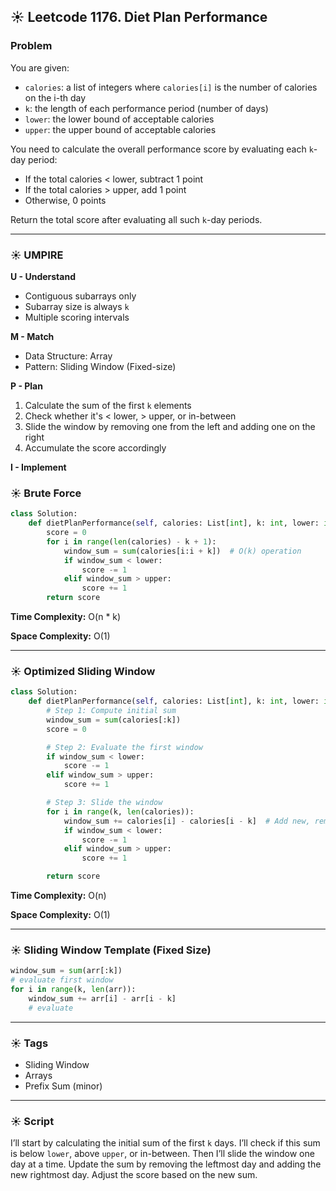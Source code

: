## ☀️ Leetcode 1176. Diet Plan Performance

### Problem

You are given:

- `calories`: a list of integers where `calories[i]` is the number of calories on the i-th day
- `k`: the length of each performance period (number of days)
- `lower`: the lower bound of acceptable calories
- `upper`: the upper bound of acceptable calories

You need to calculate the overall performance score by evaluating each `k`-day period:

- If the total calories < lower, subtract 1 point
- If the total calories > upper, add 1 point
- Otherwise, 0 points

Return the total score after evaluating all such `k`-day periods.

---

### ☀️ UMPIRE

**U - Understand**

- Contiguous subarrays only
- Subarray size is always `k`
- Multiple scoring intervals

**M - Match**

- Data Structure: Array
- Pattern: Sliding Window (Fixed-size)

**P - Plan**

1. Calculate the sum of the first `k` elements
2. Check whether it's < lower, > upper, or in-between
3. Slide the window by removing one from the left and adding one on the right
4. Accumulate the score accordingly

**I - Implement**

### ☀️ Brute Force

```python
class Solution:
    def dietPlanPerformance(self, calories: List[int], k: int, lower: int, upper: int) -> int:
        score = 0
        for i in range(len(calories) - k + 1):
            window_sum = sum(calories[i:i + k])  # O(k) operation
            if window_sum < lower:
                score -= 1
            elif window_sum > upper:
                score += 1
        return score
```

**Time Complexity:** O(n \* k)

**Space Complexity:** O(1)

---

### ☀️ Optimized Sliding Window

```python
class Solution:
    def dietPlanPerformance(self, calories: List[int], k: int, lower: int, upper: int) -> int:
        # Step 1: Compute initial sum
        window_sum = sum(calories[:k])
        score = 0

        # Step 2: Evaluate the first window
        if window_sum < lower:
            score -= 1
        elif window_sum > upper:
            score += 1

        # Step 3: Slide the window
        for i in range(k, len(calories)):
            window_sum += calories[i] - calories[i - k]  # Add new, remove old
            if window_sum < lower:
                score -= 1
            elif window_sum > upper:
                score += 1

        return score
```

**Time Complexity:** O(n)

**Space Complexity:** O(1)

---

### ☀️ Sliding Window Template (Fixed Size)

```python
window_sum = sum(arr[:k])
# evaluate first window
for i in range(k, len(arr)):
    window_sum += arr[i] - arr[i - k]
    # evaluate
```

---

### ☀️ Tags

- Sliding Window
- Arrays
- Prefix Sum (minor)

---

### ☀️ Script

I’ll start by calculating the initial sum of the first `k` days.
I’ll check if this sum is below `lower`, above `upper`, or in-between.
Then I’ll slide the window one day at a time.
Update the sum by removing the leftmost day and adding the new rightmost day.
Adjust the score based on the new sum.

